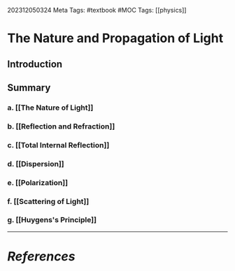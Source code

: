 202312050324
Meta Tags: #textbook #MOC 
Tags: [[physics]]

# The Nature and Propagation of Light

## Introduction
## Summary
### a. [[The Nature of Light]]
### b. [[Reflection and Refraction]]
### c. [[Total Internal Reflection]]
### d. [[Dispersion]]
### e. [[Polarization]]
### f. [[Scattering of Light]]
### g. [[Huygens's Principle]]





---
# *References*